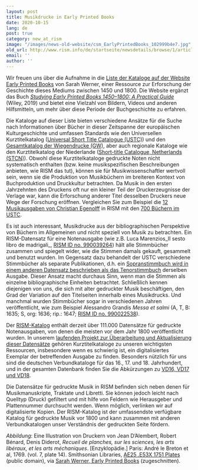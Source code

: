 ```yaml
---
layout: post
title: Musikdrucke in Early Printed Books
date: 2020-10-15
lang: de
post: true
category: new_at_rism
image: "/images/news-old-website/csm_EarlyPrintedBooks_102999b4e7.jpg"
old_url: http://www.rism.info/de/startseite/newsdetails/browse/1/article/64/printed-music-and-early-printed-books.html
email: ''
author: ''
---
```


Wir freuen uns über die Aufnahme in die [Liste der Kataloge auf der Website Early Printed Books](https://www.earlyprintedbooks.com/catalogs/ "Opens external link in new window") von Sarah Werner, einer Ressource zur Erforschung der Geschichte dieses Mediums zwischen 1450 und 1800. Die Website ergänzt das Buch _[Studying Early Printed Books 1450–1800:&nbsp;A Practical Guide](https://www.earlyprintedbooks.com/studying-early-printed-books-1450-1800-a-practical-guide/ "Opens external link in new window")_ (Wiley, 2019) und bietet eine Vielzahl von Bildern, Videos und anderen Hilfsmitteln, um mehr über diese Periode der Buchgeschichte zu erfahren.   
  
Die Kataloge auf dieser Liste bieten verschiedene Ansätze für die Suche nach Informationen über Bücher in dieser Zeitspanne der europäischen Kulturgeschichte und umfassen Standards wie den Universellen Kurztitelkatalog ([Universal Short Title Catalogue (USTC)](https://www.ustc.ac.uk/ "Opens external link in new window")) und den [Gesamtkatalog der Wiegendrucke (GW)](http://www.gesamtkatalogderwiegendrucke.de/GWEN.xhtml "Opens external link in new window"), aber auch regionale Kataloge wie den Kurztitelkatalog der Niederlande ([Short-title Catalogue, Netherlands (STCN)](https://www.kb.nl/en/organisation/research-expertise/for-libraries/short-title-catalogue-netherlands-stcn "Opens external link in new window")). Obwohl diese Kurztitelkataloge gedruckte Noten nicht systematisch enthalten (bzw. keine musikspezifischen Beschreibungen anbieten, wie RISM das tut), können sie für Musikwissenschaftler wertvoll sein, wenn sie die Produktion von Musikbüchern im breiteren Kontext von Buchproduktion und Druckkultur betrachten. Da Musik in den ersten Jahrzehnten des Druckens oft nur ein kleiner Teil der Druckerzeugnisse der Verlage war, kann die Erforschung anderer Titel desselben Druckers neue Wege der Forschung eröffnen. Vergleichen Sie zum Beispiel die [12 Musikausgaben von Christian Egenolff](https://opac.rism.info/search?View=rism&q=Christian+Egenolff "Opens external link in new window") in RISM mit den [700 Büchern im USTC](https://www.ustc.ac.uk/results?qo=0,0,1&qp=1&fqPr=Egenolff,%20Christian%20%28I%29 "Opens external link in new window").   
  
Es ist auch interessant, Musikdrucke aus der bibliographischen Perspektive von Büchern im Allgemeinen und nicht speziell von Musik zu betrachten. Ein RISM-Datensatz für eine Notenausgabe (wie z.B. Luca Marenzios_Il sesto libro de madrigali_, [RISM ID no. 990039264](https://opac.rism.info/search?id=990039264&View=rism "Opens external link in new window")) hält alle Stimmbücher zusammen und spiegelt wider, wie die Stimmen damals gekauft, gesammelt und benutzt wurden. Im Gegensatz dazu behandelt der USTC verschiedene Stimmbücher als separate Publikationen, d.h. ein [Sopranstimmbuch wird in einem anderen Datensatz beschrieben als das Tenorstimmbuch](https://www.ustc.ac.uk/results?qa=0,8,27,AND&qb=0,0,Il%20sesto%20libro%20de%20madrigali%20a%20sei%20voci,AND&qc=0,0,1610,AND&qo=0,0,1&qp=1&qso=11 "Opens external link in new window") derselben Ausgabe. Dieser Ansatz macht durchaus Sinn, wenn man die Stimmen als einzelne bibliographische Einheiten betrachtet. Schließlich kennen diejenigen von uns, die sich mit alter gedruckter Musik beschäftigen, den Grad der Variation auf den Titelseiten innerhalb eines Musikdrucks. Und manchmal wurden Stimmbücher sogar in verschiedenen Jahren veröffentlicht, wie zum Beispiel Alessandro Grandis _Messa et salmi_ (A, T, B: 1635; S, org: 1636; rip.: 1647; [RISM ID no. 990022538](https://opac.rism.info/search?id=990022538&View=rism "Opens external link in new window")).   
  
Der [RISM-Katalog](https://opac.rism.info/index.php?id=4 "Opens external link in new window") enthält derzeit über 111.000 Datensätze für gedruckte Notenausgaben, von denen die meisten vor dem Jahr 1800 veröffentlicht wurden. In unserem [laufenden Projekt zur Überarbeitung und Aktualisierung dieser Datensätze](http://www.rism.info/de/startseite/newsdetails/browse/2/article/64/revising-records-for-post-1600-printed-anthologies-there-is-an-end-in-sight.html "Opens external link in new window") gehören Kurztitelkataloge zu unseren wichtigsten Ressourcen, insbesondere wenn es schwierig ist, ein digitalisiertes Exemplar der betreffenden Ausgabe zu finden. Besonders nützlich für uns sind die deutschen Verbundkataloge für das 16., 17. und 18. Jahrhundert, und in der gesamten Datenbank finden Sie die Abkürzungen zu [VD16, VD17 und VD18](https://opac.rism.info/metaopac/perma.do?v=rism&q=-1%3d%22lit41001135%22 "Opens external link in new window").   
  
Die Datensätze für gedruckte Musik in RISM befinden sich neben denen für Musikmanuskripte, Traktate und Libretti. Sie können jedoch leicht nach Quelltyp (Druck) gefiltert und mit hilfe von Feldern wie Herausgeber und Plattennummer durchsucht werden. Wenn möglich, verlinken wir auf digitalisierte Kopien. Der RISM-Katalog ist der umfassendste verfügbare Katalog für gedruckte Musik vor 1800 und kann zusammen mit anderen Verbundkatalogen unser Verständnis der gedruckten Seite fördern.  
  
  
_Abbildung_: Eine Illustration von Druckern von Jean D’Alembert, Robert Bénard, Denis Diderot, _Recueil de planches, sur les sciences, les arts libéraux, et les arts méchaniques_. [Enzyklopädie.] Paris: André le Breton et al, 1769. (vol. 7, plate 14). Smithsonian Libraries, [AE25 .E53X 1751 Plates](https://archive.org/details/RecueildeplanchVIIDide/page/n73 "Opens external link in new window") (public domain), via [Sarah Werner, Early Printed Books](https://www.earlyprintedbooks.com/encyclopedie_plates_1769_7-14/ "Opens external link in new window") (zugeschnitten).&nbsp;

&nbsp;

&nbsp;

